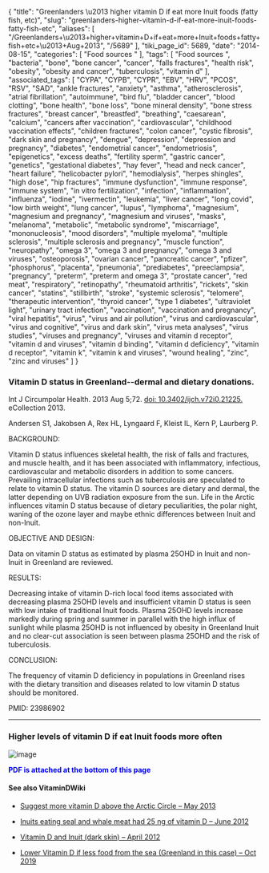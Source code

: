 {
    "title": "Greenlanders \u2013 higher vitamin D if eat more Inuit foods (fatty fish, etc)",
    "slug": "greenlanders-higher-vitamin-d-if-eat-more-inuit-foods-fatty-fish-etc",
    "aliases": [
        "/Greenlanders+\u2013+higher+vitamin+D+if+eat+more+Inuit+foods+fatty+fish+etc+\u2013+Aug+2013",
        "/5689"
    ],
    "tiki_page_id": 5689,
    "date": "2014-08-15",
    "categories": [
        "Food sources "
    ],
    "tags": [
        "Food sources ",
        "bacteria",
        "bone",
        "bone cancer",
        "cancer",
        "falls fractures",
        "health risk",
        "obesity",
        "obesity and cancer",
        "tuberculosis",
        "vitamin d"
    ],
    "associated_tags": [
        "CYPA",
        "CYPB",
        "CYPR",
        "EBV",
        "HRV",
        "PCOS",
        "RSV",
        "SAD",
        "ankle fractures",
        "anxiety",
        "asthma",
        "atherosclerosis",
        "atrial fibrillation",
        "autoimmune",
        "bird flu",
        "bladder cancer",
        "blood clotting",
        "bone health",
        "bone loss",
        "bone mineral density",
        "bone stress fractures",
        "breast cancer",
        "breastfed",
        "breathing",
        "caesarean",
        "calcium",
        "cancers after vaccination",
        "cardiovascular",
        "childhood vaccination effects",
        "children fractures",
        "colon cancer",
        "cystic fibrosis",
        "dark skin and pregnancy",
        "dengue",
        "depression",
        "depression and pregnancy",
        "diabetes",
        "endometrial cancer",
        "endometriosis",
        "epigenetics",
        "excess deaths",
        "fertility sperm",
        "gastric cancer",
        "genetics",
        "gestational diabetes",
        "hay fever",
        "head and neck cancer",
        "heart failure",
        "helicobacter pylori",
        "hemodialysis",
        "herpes shingles",
        "high dose",
        "hip fractures",
        "immune dysfunction",
        "immune response",
        "immune system",
        "in vitro fertilization",
        "infection",
        "inflammation",
        "influenza",
        "iodine",
        "ivermectin",
        "leukemia",
        "liver cancer",
        "long covid",
        "low birth weight",
        "lung cancer",
        "lupus",
        "lymphoma",
        "magnesium",
        "magnesium and pregnancy",
        "magnesium and viruses",
        "masks",
        "melanoma",
        "metabolic",
        "metabolic syndrome",
        "miscarriage",
        "mononucleosis",
        "mood disorders",
        "multiple myeloma",
        "multiple sclerosis",
        "multiple sclerosis and pregnancy",
        "muscle function",
        "neuropathy",
        "omega 3",
        "omega 3 and pregnancy",
        "omega 3 and viruses",
        "osteoporosis",
        "ovarian cancer",
        "pancreatic cancer",
        "pfizer",
        "phosphorus",
        "placenta",
        "pneumonia",
        "prediabetes",
        "preeclampsia",
        "pregnancy",
        "preterm",
        "preterm and omega 3",
        "prostate cancer",
        "red meat",
        "respiratory",
        "retinopathy",
        "rheumatoid arthritis",
        "rickets",
        "skin cancer",
        "statins",
        "stillbirth",
        "stroke",
        "systemic sclerosis",
        "telomere",
        "therapeutic intervention",
        "thyroid cancer",
        "type 1 diabetes",
        "ultraviolet light",
        "urinary tract infection",
        "vaccination",
        "vaccination and pregnancy",
        "viral hepatitis",
        "virus",
        "virus and air pollution",
        "virus and cardiovascular",
        "virus and cognitive",
        "virus and dark skin",
        "virus meta analyses",
        "virus studies",
        "viruses and pregnancy",
        "viruses and vitamin d receptor",
        "vitamin d and viruses",
        "vitamin d binding",
        "vitamin d deficiency",
        "vitamin d receptor",
        "vitamin k",
        "vitamin k and viruses",
        "wound healing",
        "zinc",
        "zinc and viruses"
    ]
}


### Vitamin D status in Greenland--dermal and dietary donations.

Int J Circumpolar Health. 2013 Aug 5;72. [doi: 10.3402/ijch.v72i0.21225.](https://doi.org/10.3402/ijch.v72i0.21225.) eCollection 2013.

Andersen S1, Jakobsen A, Rex HL, Lyngaard F, Kleist IL, Kern P, Laurberg P.

BACKGROUND:

Vitamin D status influences skeletal health, the risk of falls and fractures, and muscle health, and it has been associated with inflammatory, infectious, cardiovascular and metabolic disorders in addition to some cancers. Prevailing intracellular infections such as tuberculosis are speculated to relate to vitamin D status. The vitamin D sources are dietary and dermal, the latter depending on UVB radiation exposure from the sun. Life in the Arctic influences vitamin D status because of dietary peculiarities, the polar night, waning of the ozone layer and maybe ethnic differences between Inuit and non-Inuit.

OBJECTIVE AND DESIGN:

Data on vitamin D status as estimated by plasma 25OHD in Inuit and non-Inuit in Greenland are reviewed.

RESULTS:

Decreasing intake of vitamin D-rich local food items associated with decreasing plasma 25OHD levels and insufficient vitamin D status is seen with low intake of traditional Inuit foods. Plasma 25OHD levels increase markedly during spring and summer in parallel with the high influx of sunlight while plasma 25OHD is not influenced by obesity in Greenland Inuit and no clear-cut association is seen between plasma 25OHD and the risk of tuberculosis.

CONCLUSION:

The frequency of vitamin D deficiency in populations in Greenland rises with the dietary transition and diseases related to low vitamin D status should be monitored.

PMID: 23986902

---

### Higher levels of vitamin D if eat Inuit foods more often

<img src="https://d378j1rmrlek7x.cloudfront.net/attachments/jpeg/greenland-d-vs-local-inuit-foods.jpg" alt="image">

 **<span style="color:#00F;">PDF is attached at the bottom of this page</span>** 

#### See also VitaminDWiki

* [Suggest more vitamin D above the Arctic Circle – May 2013](/posts/suggest-more-vitamin-d-above-the-arctic-circle)

* [Inuits eating seal and whale meat had 25 ng of vitamin D – June 2012](/tags/inuits-eating-seal-and-whale-meat-had-25-ng-of-vitamin-d-june-2012.html)

* [Vitamin D and Inuit (dark skin) – April 2012](/tags/vitamin-d-and-inuit-dark-skin-april-2012.html)

* [Lower Vitamin D if less food from the sea (Greenland in this case) – Oct 2019](/tags/lower-vitamin-d-if-less-food-from-the-sea-greenland-in-this-case-oct-2019.html)